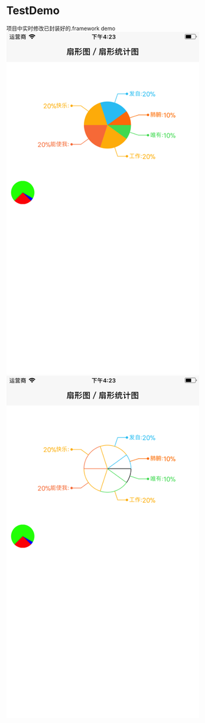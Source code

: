 # TestDemo
项目中实时修改已封装好的.framework demo
![演示图片1](https://github.com/diankuanghuolong/TestDemo/blob/master/Test/showImgs/1.png)
![演示图片2](https://github.com/diankuanghuolong/TestDemo/blob/master/Test/showImgs/2.png)
